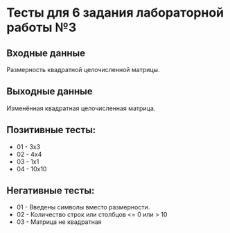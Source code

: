 ﻿# Тесты для 6 задания лабораторной работы №3

## Входные данные
Размерность квадратной целочисленной матрицы.

## Выходные данные
Изменённая квадратная целочисленная матрица.

## Позитивные тесты:
- 01 - 3x3
- 02 - 4x4
- 03 - 1x1
- 04 - 10x10

## Негативные тесты:
- 01 - Введены символы вместо размерности.
- 02 - Количество строк или столбцов <= 0 или > 10
- 03 - Матрица не квадратная
